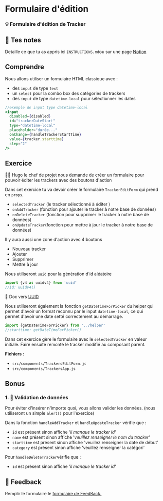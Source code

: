 # Formulaire d'édition

### 💡 Formulaire d'édition de Tracker

## 📝 Tes notes

Detaille ce que tu as appris ici
`INSTRUCTIONS.md`ou sur une page [Notion](https://go.mikecodeur.com/course-notes-template)

## Comprendre

Nous allons utiliser un formulaire HTML classique avec :

- des `input` de type `text`
- un `select` pour la combo box des catégories de trackers
- des `input` de type `datetime-local` pour sélectionner les dates

```jsx
//exemple de input type datetime-local
<input
  disabled={disabled}
  id="trackerDateStart"
  type="datetime-local"
  placeholder="durée..."
  onChange={handleTrackerStartTime}
  value={tracker.starttime}
  step="2"
/>
```

## Exercice

👨‍✈️ Hugo le chef de projet nous demande de créer un formulaire pour pouvoir
éditer les trackers avec des boutons d'action

Dans cet exercice tu va devoir créer le formulaire `TrackerEditForm` qui prend
en `props`.

- `selectedTracker` (le tracker sélectionné à éditer )
- `onAddTracker` (fonction pour ajouter le tracker à notre base de données)
- `onDeleteTracker` (fonction pour supprimer le tracker à notre base de données)
- `onUpdateTracker`(fonction pour mettre à jour le tracker à notre base de
  données)

Il y aura aussi une zone d'action avec 4 boutons

- Nouveau tracker
- Ajouter
- Supprimer
- Mettre à jour

Nous utiliseront `uuid` pour la génération d'id aléatoire

```jsx
import {v4 as uuidv4} from 'uuid'
//id: uuidv4()
```

📑 Doc vers [UUID](https://www.npmjs.com/package/uuid)

Nous utiliseront également la fonction `getDateTimeForPicker` du helper qui
permet d'avoir un format reconnu par le input `datetime-local`, ce qui permet
d'avoir une date setté correctement au démarrage.

```jsx
import {getDateTimeForPicker} from '../helper'
//starttime: getDateTimeForPicker()
```

Dans cet exercice gère le formulaire avec le `selectedTracker` en valeur
initiale. Faire ensuite remonté le tracker modifié au composant parent.

**Fichiers :**

- `src/components/TrackersEditForm.js`
- `src/components/TrackersApp.js`

## Bonus

### 1. 🚀 Validation de données

Pour éviter d'insérer n'importe quoi, vous allons valider les données. (nous
utiliseront un simple `alert()` pour l'exercice)

Dans la fonction `handleAddTracker` et `handleUpdateTracker` vérifie que :

- `id` est présent sinon affiche _'il manque le tracker id'_
- `name` est présent sinon affiche '_veuillez renseigner le nom du tracker'_
- `starttime` est présent sinon affiche 'veuillez renseigner la date de début'
- `category` est présent sinon affiche 'veuillez renseigner la catégori'

Pour `handleDeleteTracker`vérifie que :

- `id` est présent sinon affiche _'il manque le tracker id'_

## 🐜 Feedback

Remplir le formulaire le
[formulaire de FeedBack.](https://go.mikecodeur.com/cours-react-avis?entry.1430994900=React%20Tracker%20App&entry.533578441=08-Forumulaire%20d'édition)

